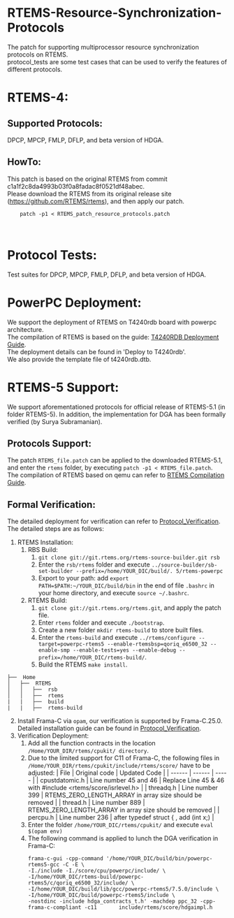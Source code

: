 # RTEMS-Resource-Synchronization-Protocols
The patch for supporting multiprocessor resource synchronization protocols on RTEMS.
<br />
protocol_tests are some test cases that can be used to verify the features of different protocols.
<br />
# RTEMS-4:
## Supported Protocols:
DPCP, MPCP, FMLP, DFLP, and beta version of HDGA.
<br />
## HowTo:
This patch is based on the original RTEMS from commit c1a1f2c8da4993b03f0a8fadac8f0521df48abec.
<br />
Please download the RTEMS from its original release site (https://github.com/RTEMS/rtems), and then apply our patch.

        patch -p1 < RTEMS_patch_resource_protocols.patch

<br />

# Protocol Tests:
Test suites for DPCP, MPCP, FMLP, DFLP, and beta version of HDGA.

# PowerPC Deployment:
We support the deployment of RTEMS on T4240rdb board with powerpc architecture.<br />
The compilation of RTEMS is based on the guide: [T4240RDB Deployment Guide](https://es-rtos-kh.blogspot.com/2018/10/rtemsqoriq-how-to-deploy-rtems-5-on-nxp.html).<br />
The deployment details can be found in 'Deploy to T4240rdb'.<br />
We also provide the template file of t4240rdb.dtb.<br />

# RTEMS-5 Support:
We support aforementationed protocols for official release of RTEMS-5.1 (in folder RTEMS-5). In addition, the implementation for DGA has been formally verified (by Surya Subramanian).
<br />
## Protocols Support:
The patch `RTEMS_file.patch` can be applied to the downloaded RTEMS-5.1, and enter the `rtems` folder, by executing `patch -p1 < RTEMS_file.patch`.
<br />
The compilation of RTEMS based on qemu can refer to [RTEMS Compilation Guide](https://es-rtos-kh.blogspot.com/2020/06/rsbrtems-5-with-qemu-smp.html).
<br />
## Formal Verification:
The detailed deployment for verification can refer to [Protocol_Verification](https://github.com/JJShi92/Resource-Synchronization-Protocols-Verification-RTEMS). The detailed steps are as follows:
1. RTEMS Installation:
   1. RBS Build:
      1. `git clone git://git.rtems.org/rtems-source-builder.git rsb`
      2. Enter the `rsb/rtems` folder and execute `../source-builder/sb-set-builder --prefix=/home/YOUR_DIC/build/. 5/rtems-powerpc`
      3. Export to your path: add `export PATH=$PATH:~/YOUR_DIC/build/bin` in the end of file `.bashrc` in your home directory, and execute `source ~/.bashrc`.
   2. RTEMS Build:
      1. `git clone git://git.rtems.org/rtems.git`, and apply the patch file.
      2. Enter `rtems` folder and execute `./bootstrap`.
      3. Create a new folder `mkdir rtems-build` to store built files.
      4. Enter the `rtems-build` and execute `../rtems/configure --target=powerpc-rtems5 --enable-rtemsbsp=qoriq_e6500_32 --enable-smp --enable-tests=yes --enable-debug --prefix=/home/YOUR_DIC/rtems-build/`.
      5. Build the RTEMS `make install`.
```
├──  Home
│   ├──  RTEMS
│   │   ├──  rsb
│   │   ├──  rtems
|   |   ├──  build
|   |   ├──  rtems-build
``` 
2. Install Frama-C via `opam`, our verification is supported by Frama-C.25.0. Detailed installation guide can be found in [Protocol_Verification](https://github.com/JJShi92/Resource-Synchronization-Protocols-Verification-RTEMS).
3. Verification Deployment:
   1. Add all the function contracts in the location `/Home/YOUR_DIR/rtems/cpukit/ directory`.
   2. Due to the limited support for C11 of Frama-C, the following files in `/Home/YOUR_DIR/rtems/cpukit/include/rtems/score/` have to be adjusted:
      | File | Original code | Updated Code |
      | ------ | ------ | ----- |
      | cpustdatomic.h | Line number 45 and 46 | Replace Line 45 & 46 with #include <rtems/score/isrlevel.h> |
      | threadq.h | Line number 399  | RTEMS_ZERO_LENGTH_ARRAY in array size should be removed |
      | thread.h  | Line number 889 | RTEMS_ZERO_LENGTH_ARRAY in array size should be removed |
      | percpu.h  | Line number 236 | after typedef struct { , add (int x;)   |
   3. Enter the folder `/home/YOUR_DIC/rtems/cpukit/` and execute `eval $(opam env)`
   4. The following command is applied to lunch the DGA verification in Frama-C:
      ```
      frama-c-gui -cpp-command '/home/YOUR_DIC/build/bin/powerpc-rtems5-gcc -C -E \
      -I./include -I./score/cpu/powerpc/include/ \
      -I/home/YOUR_DIC/rtems-build/powerpc-rtems5/c/qoriq_e6500_32/include/ \
      -I/home/YOUR_DIC/build/lib/gcc/powerpc-rtems5/7.5.0/include \
      -I/home/YOUR_DIC/build/powerpc-rtems5/include \
      -nostdinc -include hdga_contracts_t.h' -machdep ppc_32 -cpp-frama-c-compliant -c11       include/rtems/score/hdgaimpl.h
      ```
